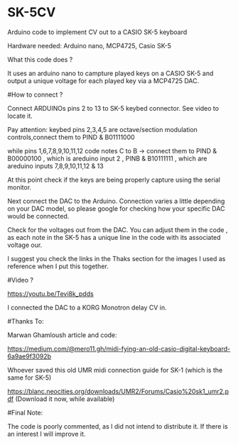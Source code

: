 # SK-5CV
Arduino code to implement CV out to a CASIO SK-5 keyboard

Hardware needed: Arduino nano,  MCP4725, Casio SK-5

What this code does ?

It uses an arduino nano to campture played keys on a CASIO SK-5 and output a unique voltage for each played key via a MCP4725 DAC.


#How to connect ?

Connect ARDUINOs pins 2 to 13 to SK-5 keybed connector. See video to locate it.

Pay attention: keybed pins 2,3,4,5 are octave/section modulation controls,connect them to PIND & B01111000

while pins 1,6,7,8,9,10,11,12 code notes C to B -> connect them to PIND & B00000100 , which is areduino input 2 , PINB & B10111111 , which are areduino inputs 7,8,9,10,11,12 & 13

At this point check if the keys are being properly capture using the serial monitor.

Next connect the DAC to the Arduino. Connection varies a little depending on your DAC model, so please google for checking how your specific DAC would be connected.

Check for the voltages out from the DAC. You can adjust them in the code , as each note in the SK-5 has a unique line in the code with its associated voltage our.

I suggest you check the links in the Thaks section for the images I used as reference when I put this together.

#Video ?

https://youtu.be/Tevi8k_pdds

I connected the DAC to a KORG Monotron delay CV in.


#Thanks To:

Marwan Ghamloush article and code: 

https://medium.com/@mero11.gh/midi-fying-an-old-casio-digital-keyboard-6a9ae9f3092b

Whoever saved this old UMR midi connection guide for SK-1 (which is the same for SK-5)

https://blanc.neocities.org/downloads/UMR2/Forums/Casio%20sk1_umr2.pdf (Download it now, while available)


#Final Note: 

The code is poorly commented, as I did not intend to distribute it. If there is an interest I will improve it.
